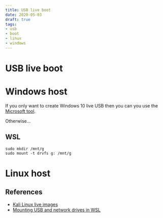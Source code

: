 ```yaml
---
title: USB live boot
date: 2020-05-03
draft: true
tags:
- usb
- boot
- linux
- windows
---
```


# USB live boot

# Windows host
If you only want to create Windows 10 live USB then you can you use the
[Microsoft tool](https://www.microsoft.com/en-us/software-download/windows10).

Otherwise...

## WSL
```
sudo mkdir /mnt/g
sudo mount -t drvfs g: /mnt/g
```

# Linux host

## References
- [Kali Linux live images](https://www.kali.org/downloads/)
- [Mounting USB and network drives in WSL](https://www.scivision.dev/mount-usb-drives-windows-subsystem-for-linux/)
